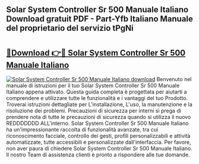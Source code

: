 ## Solar System Controller Sr 500 Manuale Italiano Download gratuit PDF - Part-Yfb Italiano Manuale del proprietario del servizio tPgNi

# <h2><a href="http://dfduu7p.blite.top/?on=Solar+System+Controller+Sr+500+Manuale+Italiano">🔗Download 👉🔴 Solar System Controller Sr 500 Manuale Italiano</a></h2>

[![Solar System Controller Sr 500 Manuale Italiano download](https://i.imgur.com/lujVjoI.png)](http://dfduu7p.blite.top/?on=Solar+System+Controller+Sr+500+Manuale+Italiano)
Benvenuto nel manuale di istruzioni per il tuo Solar System Controller Sr 500 Manuale Italiano appena attivato. Questa guida completa è progettata per aiutarti a comprendere e utilizzare tutte le funzionalità e i vantaggi del tuo Prodotto. Troverai istruzioni dettagliate per L'installazione, L'uso, la manutenzione e la risoluzione dei problemi. Precauzioni di sicurezza per interni si prega di prendere nota di tutte le precauzioni di sicurezza quando si utilizza il nuovo REDDDDDDD ALL'interno. Solar System Controller Sr 500 Manuale Italiano ha un'impressionante raccolta di funzionalità avanzate, tra cui riconoscimento facciale, controllo dei gesti, profili personalizzabili e attività automatizzate, tutte accessibili e personalizzate dall'interfaccia. Per favore, non aver paura di chiedere Solar System Controller Sr 500 Manuale Italiano. Il nostro Team di assistenza clienti è pronto a rispondere alle tue domande.
